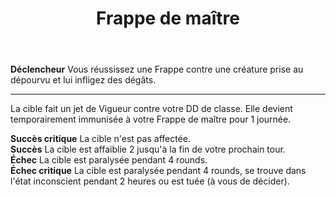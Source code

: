 ﻿---
title: Frappe de maître
titleEn: Master Strike
id: Rlp7ND33yYfxiEWi
group: actions
---
<p><span id="ctl00_MainContent_DetailedOutput"><strong>Déclencheur</strong> Vous réussissez une Frappe contre une créature prise au dépourvu et lui infligez des dégâts.</span></p><hr><p>La cible fait un jet de Vigueur contre votre DD de classe. Elle devient temporairement immunisée à votre Frappe de maître pour 1 journée.</p><p><strong>Succès critique</strong> La cible n'est pas affectée.<br><strong>Succès</strong> La cible est affaiblie 2 jusqu'à la fin de votre prochain tour.<br><strong>Échec</strong> La cible est paralysée pendant 4 rounds.<br><strong>Échec critique</strong> La cible est paralysée pendant 4 rounds, se trouve dans l'état inconscient pendant 2 heures ou est tuée (à vous de décider).</p>
